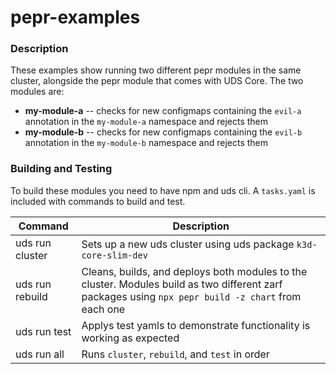 # pepr-examples

### Description

These examples show running two different pepr modules in the same cluster, alongside the pepr module that comes with UDS Core. The two modules are:

- **my-module-a** -- checks for new configmaps containing the `evil-a` annotation in the `my-module-a` namespace and rejects them
- **my-module-b** -- checks for new configmaps containing the `evil-b` annotation in the `my-module-b` namespace and rejects them

### Building and Testing

To build these modules you need to have npm and uds cli. A `tasks.yaml` is included with commands to build and test.

| Command     | Description     |
| ------------- | ------------- |
| uds run cluster | Sets up a new uds cluster using uds package `k3d-core-slim-dev`  |
| uds run rebuild | Cleans, builds, and deploys both modules to the cluster. Modules build as two different zarf packages using `npx pepr build -z chart` from each one |
| uds run test | Applys test yamls to demonstrate functionality is working as expected |
| uds run all | Runs `cluster`, `rebuild`, and `test` in order |


